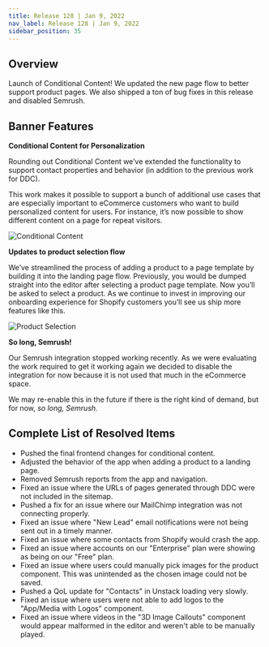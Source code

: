 ```yaml
---
title: Release 128 | Jan 9, 2022
nav_label: Release 128 | Jan 9, 2022
sidebar_position: 35
---
```


## Overview

Launch of Conditional Content! We updated the new page flow to better support product pages. We also shipped a ton of
bug fixes in this release and disabled Semrush.

## Banner Features

**Conditional Content for Personalization**

Rounding out Conditional Content we’ve extended the functionality to support contact properties and behavior (in
addition to the previous work for DDC).

This work makes it possible to support a bunch of additional use cases that are especially important to eCommerce
customers who want to build personalized content for users. For instance, it’s now possible to show different content on
a page for repeat visitors.

 ![Conditional Content](/assets/studio/Two_conditions.png)

**Updates to product selection flow**

We’ve streamlined the process of adding a product to a page template by building it into the landing page flow.
Previously, you would be dumped straight into the editor after selecting a product page template. Now you’ll be asked to
select a product. As we continue to invest in improving our onboarding experience for Shopify customers you’ll see us
ship more features like this.

![Product Selection](/assets/studio/Choose_product.png)

**So long, Semrush!**

Our Semrush integration stopped working recently. As we were evaluating the work required to get it working again we
decided to disable the integration for now because it is not used that much in the eCommerce space.

We may re-enable this in the future if there is the right kind of demand, but for now, *so long, Semrush.*

## Complete List of Resolved Items

* Pushed the final frontend changes for conditional content.
* Adjusted the behavior of the app when adding a product to a landing page.
* Removed Semrush reports from the app and navigation.
* Fixed an issue where the URLs of pages generated through DDC were not included in the sitemap.
* Pushed a fix for an issue where our MailChimp integration was not connecting properly.
* Fixed an issue where "New Lead" email notifications were not being sent out in a timely manner.
* Fixed an issue where some contacts from Shopify would crash the app.
* Fixed an issue where accounts on our "Enterprise" plan were showing as being on our "Free" plan.
* Fixed an issue where users could manually pick images for the product component. This was unintended as the chosen
  image could not be saved.
* Pushed a QoL update for "Contacts" in Unstack loading very slowly.
* Fixed an issue where users were not able to add logos to the "App/Media with Logos" component.
* Fixed an issue where videos in the "3D Image Callouts" component would appear malformed in the editor and weren't able
  to be manually played.
